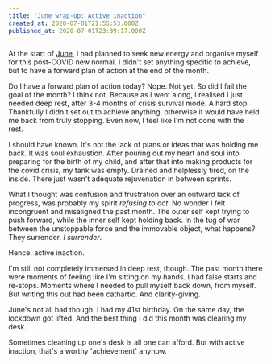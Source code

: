 ```yaml
---
title: "June wrap-up: Active inaction"
created_at: 2020-07-01T21:55:53.000Z
published_at: 2020-07-01T23:39:17.000Z
---
```

At the start of [June](https://cowriters.app/words/jason-s-june-411215ed65d9854b04), I had planned to seek new energy and organise myself for this post-COVID new normal. I didn't set anything specific to achieve, but to have a forward plan of action at the end of the month.

  

Do I have a forward plan of action today? Nope. Not yet. So did I fail the goal of the month? I think not. Because as I went along, I realised I just needed deep rest, after 3-4 months of crisis survival mode. A hard stop. Thankfully I didn't set out to achieve anything, otherwise it would have held me back from truly stopping. Even now, I feel like I'm not done with the rest. 

  

I should have known. It's not the lack of plans or ideas that was holding me back. It was soul exhaustion. After pouring out my heart and soul into preparing for the birth of my child, and after that into making products for the covid crisis, my tank was empty. Drained and helplessly tired, on the inside. There just wasn't adequate rejuvenation in between sprints. 

  

What I thought was confusion and frustration over an outward lack of progress, was probably my spirit _refusing to act_. No wonder I felt incongruent and misaligned the past month. The outer self kept trying to push forward, while the inner self kept holding back. In the tug of war between the unstoppable force and the immovable object, what happens? They surrender. _I surrender_.

  

Hence, active inaction. 

  

I'm still not completely immersed in deep rest, though. The past month there were moments of feeling like I'm sitting on my hands. I had false starts and re-stops. Moments where I needed to pull myself back down, from myself. But writing this out had been cathartic. And clarity-giving. 

  

June's not all bad though. I had my 41st birthday. On the same day, the lockdown got lifted. And the best thing I did this month was clearing my desk.

  

Sometimes cleaning up one's desk is all one can afford. But with active inaction, that's a worthy 'achievement' anyhow.
